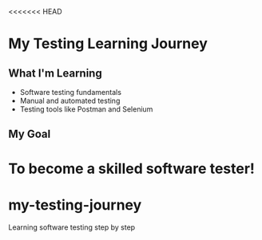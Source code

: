 <<<<<<< HEAD
# My Testing Learning Journey

## What I'm Learning
- Software testing fundamentals
- Manual and automated testing
- Testing tools like Postman and Selenium

## My Goal
To become a skilled software tester!
=======
# my-testing-journey
Learning software testing step by step
